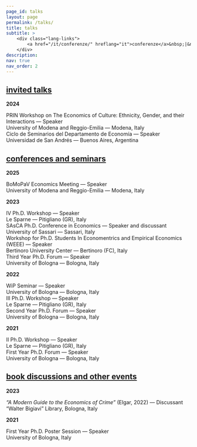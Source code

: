 ```yaml
---
page_id: talks
layout: page
permalink: /talks/
title: talks
subtitle: >
    <div class="lang-links">
        <a href="/it/conferenze/" hreflang="it">conferenze</a>&nbsp;|&nbsp;<a href="/es/conferencias/" hreflang="es">conferencias</a>
    </div>
description:
nav: true
nav_order: 2
---
```


<!-- INVITED TALKS -->
<div class="projects">
  <a href="javascript:void(0);" onclick="toggleVisibility('content-1')">
    <h2 class="category">
      <i class="fa-solid fa-chevron-right fa-2xs rotated" id="chevron-content-1"></i>
      <span>invited talks</span>
    </h2>
  </a>
</div>

<div id="content-1" class="toggle-section expanded">

<!-- 2024 -->
<p><b>2024</b></p>

  <div class="seminar-entry indented">
   <div class="seminar-entry__row seminar-entry__row--title">
      <div class="seminar-entry__content">
          PRIN Workshop on The Economics of Culture: Ethnicity, Gender, and their Interactions —
          <span class="highlight">Speaker</span>
      </div>
   </div>
    <div class="seminar-entry__row seminar-entry__row--location">
      <div class="seminar-entry__location-text">
        University of Modena and Reggio-Emilia — Modena, Italy
      </div>
    </div>
  </div>

  <div class="seminar-entry indented">
    <div class="seminar-entry__row seminar-entry__row--title">
          <div class="seminar-entry__content">
              Ciclo de Seminarios del Departamento de Economía —
              <span class="highlight">Speaker</span>
      </div>
    </div>
    <div class="seminar-entry__row seminar-entry__row--location">
      <div class="seminar-entry__location-text">
        Universidad de San Andrés — Buenos Aires, Argentina
      </div>
    </div>
  </div>
  
</div>
<!-- END SECTION -->

<!-- CONFERENCES AND SEMINARS -->
<div class="projects">
  <a href="javascript:void(0);" onclick="toggleVisibility('content-2')">
    <h2 class="category">
      <i class="fa-solid fa-chevron-right fa-2xs rotated" id="chevron-content-2"></i>
      <span>conferences and seminars</span>
    </h2>
  </a>
</div>

<div id="content-2" class="toggle-section expanded">

<!-- 2025 -->
<p><b>2025</b></p>

  <div class="seminar-entry indented">
   <div class="seminar-entry__row seminar-entry__row--title">
      <div class="seminar-entry__content">
          BoMoPaV Economics Meeting —
          <span class="highlight">Speaker</span>
      </div>
   </div>
    <div class="seminar-entry__row seminar-entry__row--location">
      <div class="seminar-entry__location-text">
        University of Modena and Reggio-Emilia — Modena, Italy
      </div>
    </div>
  </div>

<!-- 2024 
<p><b>2024</b></p>

  <div class="seminar-entry indented">
   <div class="seminar-entry__row seminar-entry__row--title">
      <div class="seminar-entry__content">
          &#8548; Ph.D. Workshop
      </div>
   </div>
    <div class="seminar-entry__row seminar-entry__row--location">
      <div class="seminar-entry__location-text">
        Le Sparne — Pitigliano (GR), Italy
      </div>
    </div>
  </div> -->

<!-- 2023 -->
<p><b>2023</b></p>

  <div class="seminar-entry indented">
   <div class="seminar-entry__row seminar-entry__row--title">
      <div class="seminar-entry__content">
         &#8547; Ph.D. Workshop —
          <span class="highlight">Speaker</span>
      </div>
   </div>
    <div class="seminar-entry__row seminar-entry__row--location">
      <div class="seminar-entry__location-text">
        Le Sparne — Pitigliano (GR), Italy
      </div>
    </div>
  </div>

  <div class="seminar-entry indented">
   <div class="seminar-entry__row seminar-entry__row--title">
      <div class="seminar-entry__content">
         SAsCA Ph.D. Conference in Economics —
          <span class="highlight">Speaker and discussant</span>
      </div>
   </div>
    <div class="seminar-entry__row seminar-entry__row--location">
      <div class="seminar-entry__location-text">
        University of Sassari — Sassari, Italy
      </div>
    </div>
  </div>

  <div class="seminar-entry indented">
   <div class="seminar-entry__row seminar-entry__row--title">
      <div class="seminar-entry__content">
         Workshop for Ph.D. Students In Economentrics and Empirical Economics (WEEE) —
          <span class="highlight">Speaker</span>
      </div>
   </div>
    <div class="seminar-entry__row seminar-entry__row--location">
      <div class="seminar-entry__location-text">
        Bertinoro University Center — Bertinoro (FC), Italy
      </div>
    </div>
  </div>

  <div class="seminar-entry indented">
   <div class="seminar-entry__row seminar-entry__row--title">
      <div class="seminar-entry__content">
         Third Year Ph.D. Forum —
          <span class="highlight">Speaker</span>
      </div>
   </div>
    <div class="seminar-entry__row seminar-entry__row--location">
      <div class="seminar-entry__location-text">
        University of Bologna — Bologna, Italy
      </div>
    </div>
  </div>

<!-- 2022 -->
<p><b>2022</b></p>

  <div class="seminar-entry indented">
   <div class="seminar-entry__row seminar-entry__row--title">
      <div class="seminar-entry__content">
         WiP Seminar —
          <span class="highlight">Speaker</span>
      </div>
   </div>
    <div class="seminar-entry__row seminar-entry__row--location">
      <div class="seminar-entry__location-text">
        University of Bologna — Bologna, Italy
      </div>
    </div>
  </div>

  <div class="seminar-entry indented">
   <div class="seminar-entry__row seminar-entry__row--title">
      <div class="seminar-entry__content">
         &#8546; Ph.D. Workshop —
          <span class="highlight">Speaker</span>
      </div>
   </div>
    <div class="seminar-entry__row seminar-entry__row--location">
      <div class="seminar-entry__location-text">
        Le Sparne — Pitigliano (GR), Italy
      </div>
    </div>
  </div>

  <div class="seminar-entry indented">
   <div class="seminar-entry__row seminar-entry__row--title">
      <div class="seminar-entry__content">
         Second Year Ph.D. Forum —
          <span class="highlight">Speaker</span>
      </div>
   </div>
    <div class="seminar-entry__row seminar-entry__row--location">
      <div class="seminar-entry__location-text">
        University of Bologna — Bologna, Italy
      </div>
    </div>
  </div>

<!-- 2021 -->
<p><b>2021</b></p>

  <div class="seminar-entry indented">
   <div class="seminar-entry__row seminar-entry__row--title">
      <div class="seminar-entry__content">
         &#8545; Ph.D. Workshop —
          <span class="highlight">Speaker</span>
      </div>
   </div>
    <div class="seminar-entry__row seminar-entry__row--location">
      <div class="seminar-entry__location-text">
        Le Sparne — Pitigliano (GR), Italy
      </div>
    </div>
  </div>

  <div class="seminar-entry indented">
   <div class="seminar-entry__row seminar-entry__row--title">
      <div class="seminar-entry__content">
         First Year Ph.D. Forum —
          <span class="highlight">Speaker</span>
      </div>
   </div>
    <div class="seminar-entry__row seminar-entry__row--location">
      <div class="seminar-entry__location-text">
        University of Bologna — Bologna, Italy
      </div>
    </div>
  </div>

</div>
<!-- END SECTION -->

<!-- BOOK DISCUSSIONS AND OTHER EVENTS -->
<div class="projects">
  <a href="javascript:void(0);" onclick="toggleVisibility('content-3')">
    <h2 class="category">
      <i class="fa-solid fa-chevron-right fa-2xs rotated" id="chevron-content-3"></i>
      <span>book discussions and other events</span>
    </h2>
  </a>
</div>

<div id="content-3" class="toggle-section expanded">

<!-- 2023 -->
<p><b>2023</b></p>

  <div class="seminar-entry indented">
    <div class="seminar-entry__row seminar-entry__row--title">
      <div class="seminar-entry__content">
          <i>“A Modern Guide to the Economics of Crime”</i> (Elgar, 2022) —
          <span class="highlight">Discussant</span>
      </div>
    </div>
    <div class="seminar-entry__row seminar-entry__row--location">
      <div class="seminar-entry__location-text">
        “Walter Bigiavi” Library, Bologna, Italy
      </div>
    </div>
  </div>

<!-- 2021 -->
<p><b>2021</b></p>

  <div class="seminar-entry indented">
    <div class="seminar-entry__row seminar-entry__row--title">
      <div class="seminar-entry__content">
          First Year Ph.D. Poster Session —
          <span class="highlight">Speaker</span>
      </div>
    </div>
    <div class="seminar-entry__row seminar-entry__row--location">
      <div class="seminar-entry__location-text">
        University of Bologna, Italy
      </div>
    </div>
  </div>
  
</div>
<!-- END OF BOOK DISCUSSIONS AND OTHER EVENTS SECTION -->
